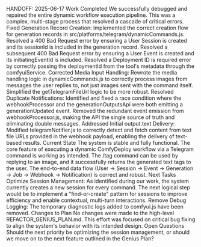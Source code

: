 HANDOFF: 2025-06-17
Work Completed
We successfully debugged and repaired the entire dynamic workflow execution pipeline. This was a complex, multi-stage process that resolved a cascade of critical errors.
Fixed Generation Record Creation:
Implemented the correct creation flow for generation records in src/platforms/telegram/dynamicCommands.js.
Resolved a 400 Bad Request error by ensuring a User Session is created and its sessionId is included in the generation record.
Resolved a subsequent 400 Bad Request error by ensuring a User Event is created and its initiatingEventId is included.
Resolved a Deployment ID is required error by correctly passing the deploymentId from the tool's metadata through the comfyuiService.
Corrected Media Input Handling:
Rewrote the media handling logic in dynamicCommands.js to correctly process images from messages the user replies to, not just images sent with the command itself.
Simplified the getTelegramFileUrl logic to be more robust.
Resolved Duplicate Notifications:
Identified and fixed a race condition where the webhookProcessor and the generationOutputsApi were both emitting a generationUpdated event.
Removed the redundant event emission from webhookProcessor.js, making the API the single source of truth and eliminating double messages.
Addressed Initial output.text Delivery:
Modified telegramNotifier.js to correctly detect and fetch content from text file URLs provided in the webhook payload, enabling the delivery of text-based results.
Current State
The system is stable and fully functional. The core feature of executing a dynamic ComfyDeploy workflow via a Telegram command is working as intended.
The /tag command can be used by replying to an image, and it successfully returns the generated text tags to the user.
The end-to-end data flow (User -> Session -> Event -> Generation -> Job -> Webhook -> Notification) is correct and robust.
Next Tasks
Optimize Session Management: As identified during our work, the system currently creates a new session for every command. The next logical step would be to implement a "find-or-create" pattern for sessions to improve efficiency and enable contextual, multi-turn interactions.
Remove Debug Logging: The temporary diagnostic logs added to comfyui.js have been removed.
Changes to Plan
No changes were made to the high-level REFACTOR_GENIUS_PLAN.md. This effort was focused on critical bug fixing to align the system's behavior with its intended design.
Open Questions
Should the next priority be optimizing the session management, or should we move on to the next feature outlined in the Genius Plan?